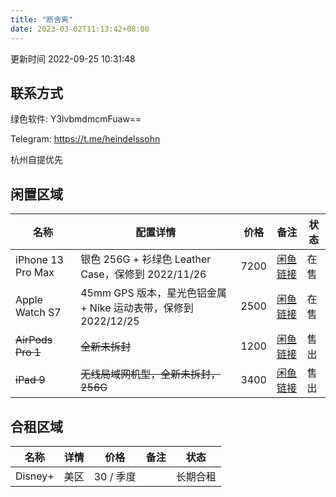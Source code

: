 ```yaml
---
title: "断舍离"
date: 2023-03-02T11:13:42+08:00
---
```


更新时间 2022-09-25 10:31:48

## 联系方式

绿色软件: Y3lvbmdmcmFuaw==

Telegram: <https://t.me/heindelssohn>

杭州自提优先

## 闲置区域

| 名称 | 配置详情 | 价格 | 备注 | 状态 |
|-|-|-|-|-|
| iPhone 13 Pro Max | 银色 256G + 衫绿色 Leather Case，保修到 2022/11/26 | 7200 | [闲鱼链接](https://m.tb.cn/h.U1g0WpP?tk=mFdB2wtTkhN)| 在售 |
| Apple Watch S7 | 45mm GPS 版本，星光色铝金属 + Nike 运动表带，保修到 2022/12/25 | 2500 | [闲鱼链接](https://m.tb.cn/h.UXVNHFB?tk=kisr2wtSUJt) | 在售 |
| ~~AirPods Pro 1~~ | ~~全新未拆封~~ | 1200 | [闲鱼链接](https://m.tb.cn/h.UXwM9k4?tk=tEiv2xRMbdJ) | 售出 |
| ~~iPad 9~~ | ~~无线局域网机型，全新未拆封，256G~~ | 3400 | [闲鱼链接](https://m.tb.cn/h.UcXwV8A?tk=Ue5I2xRmEWR) | 售出 |

## 合租区域

| 名称 | 详情 | 价格 | 备注 | 状态 |
|-|-|-|-|-|
| Disney+ | 美区| 30 / 季度|| 长期合租 |
